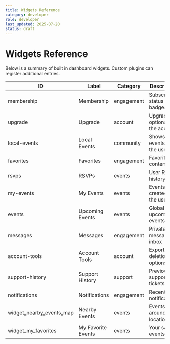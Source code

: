 ```yaml
---
title: Widgets Reference
category: developer
role: developer
last_updated: 2025-07-20
status: draft
---
```

# Widgets Reference

Below is a summary of built in dashboard widgets. Custom plugins can register additional entries.

| ID | Label | Category | Description |
|---|---|---|---|
| membership | Membership | engagement | Subscription status and badges |
| upgrade | Upgrade | account | Upgrade options for the account |
| local-events | Local Events | community | Shows events near the user |
| favorites | Favorites | engagement | Favorited content lists |
| rsvps | RSVPs | events | User RSVP history |
| my-events | My Events | events | Events created by the user |
| events | Upcoming Events | events | Global upcoming events |
| messages | Messages | engagement | Private messages inbox |
| account-tools | Account Tools | account | Export and deletion options |
| support-history | Support History | support | Previous support tickets |
| notifications | Notifications | engagement | Recent notifications |
| widget_nearby_events_map | Nearby Events | events | Events around your location. |
| widget_my_favorites | My Favorite Events | events | Your saved events. |